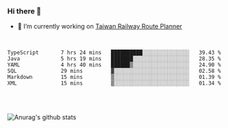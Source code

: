 ### Hi there 👋

- 🔭 I’m currently working on [Taiwan Railway Route Planner](https://github.com/Taiwan-Railway-Route-Planner)

<br/>

<!--START_SECTION:waka-->

```text
TypeScript       7 hrs 24 mins   ██████████░░░░░░░░░░░░░░░   39.43 %
Java             5 hrs 19 mins   ███████░░░░░░░░░░░░░░░░░░   28.35 %
YAML             4 hrs 40 mins   ██████▒░░░░░░░░░░░░░░░░░░   24.90 %
SQL              29 mins         ▓░░░░░░░░░░░░░░░░░░░░░░░░   02.58 %
Markdown         15 mins         ▒░░░░░░░░░░░░░░░░░░░░░░░░   01.39 %
XML              15 mins         ▒░░░░░░░░░░░░░░░░░░░░░░░░   01.34 %
```

<!--END_SECTION:waka-->

<br/>
<br/>

![Anurag's github stats](https://github-readme-stats.vercel.app/api?username=DepickereSven&show_icons=true&theme=tokyonight)



<!--
**DepickereSven/DepickereSven** is a ✨ _special_ ✨ repository because its `README.md` (this file) appears on your GitHub profile.

Here are some ideas to get you started:

- 🔭 I’m currently working on ...
- 🌱 I’m currently learning ...
- 👯 I’m looking to collaborate on ...
- 🤔 I’m looking for help with ...
- 💬 Ask me about ...
- 📫 How to reach me: ...
- 😄 Pronouns: ...
- ⚡ Fun fact: ...
-->
